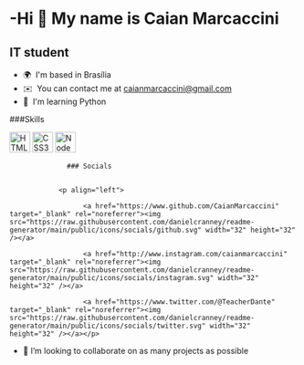 -Hi 👋 My name is Caian Marcaccini
=================================

IT student
----------

*   🌍  I'm based in Brasília
*   ✉️  You can contact me at [caianmarcaccini@gmail.com](mailto:caianmarcaccini@gmail.com)
*   🧠  I'm learning Python  

###Skills<p align="left">
                                <a href="https://developer.mozilla.org/en-US/docs/Glossary/HTML5" target="_blank" rel="noreferrer"><img src="https://raw.githubusercontent.com/danielcranney/readme-generator/main/public/icons/skills/html5-colored.svg" width="36" height="36" alt="HTML5" /></a>
                                <a href="https://www.w3.org/TR/CSS/#css" target="_blank" rel="noreferrer"><img src="https://raw.githubusercontent.com/danielcranney/readme-generator/main/public/icons/skills/css3-colored.svg" width="36" height="36" alt="CSS3" /></a>
                                <a href="https://nodejs.org/en/" target="_blank" rel="noreferrer"><img src="https://raw.githubusercontent.com/danielcranney/readme-generator/main/public/icons/skills/nodejs-colored.svg" width="36" height="36" alt="NodeJS" /></a>
                    </p>
                    
                  ### Socials
                  
                  
                <p align="left">
                          
                      <a href="https://www.github.com/CaianMarcaccini" target="_blank" rel="noreferrer"><img src="https://raw.githubusercontent.com/danielcranney/readme-generator/main/public/icons/socials/github.svg" width="32" height="32" /></a>
                          
                      <a href="http://www.instagram.com/caianmarcaccini" target="_blank" rel="noreferrer"><img src="https://raw.githubusercontent.com/danielcranney/readme-generator/main/public/icons/socials/instagram.svg" width="32" height="32" /></a>
                          
                      <a href="https://www.twitter.com/@TeacherDante" target="_blank" rel="noreferrer"><img src="https://raw.githubusercontent.com/danielcranney/readme-generator/main/public/icons/socials/twitter.svg" width="32" height="32" /></a></p>
- 💞️ I’m looking to collaborate on as many projects as possible

<!---
CaianMarcaccini/CaianMarcaccini is a ✨ special ✨ repository because its `README.md` (this file) appears on your GitHub profile.
You can click the Preview link to take a look at your changes.
--->
